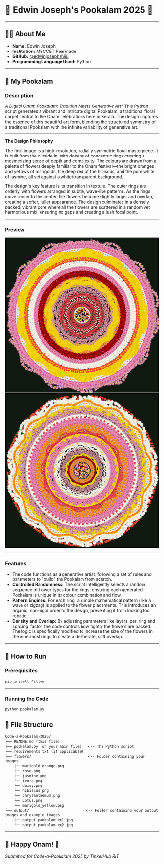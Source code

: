 # 🌸 Edwin Joseph's Pookalam 2025 🌸

---

## 👨‍💻 About Me
- **Name:** Edwin Joseph
- **Institution:** MBCCET Peermade
- **GitHub:** [@edwinjosephshiju](https://github.com/edwinjosephshiju)
- **Programming Language Used:** Python

---

## 🎨 My Pookalam

### Description

*A Digital Onam Pookalam: Tradition Meets Generative Art**
This Python script generates a vibrant and intricate digital Pookalam, a traditional floral carpet central to the Onam celebrations here in Kerala. The design captures the essence of this beautiful art form, blending the structured symmetry of a traditional Pookalam with the infinite variability of generative art.

---

**The Design Philosophy**

The final image is a high-resolution, radially symmetric floral masterpiece. It is built from the outside in, with dozens of concentric rings creating a mesmerizing sense of depth and complexity. The colours are drawn from a palette of flowers deeply familiar to the Onam festival—the bright oranges and yellows of marigolds, the deep red of the hibiscus, and the pure white of jasmine, all set against a white/transparent background.

The design's key feature is its transition in texture. The outer rings are orderly, with flowers arranged in subtle, wave-like patterns. As the rings move closer to the center, the flowers become slightly larger and overlap, creating a softer, fuller appearance. The design culminates in a densely packed, vibrant core where all the flowers are scattered in a random yet harmonious mix, ensuring no gaps and creating a lush focal point.

---

### Preview
![My Pookalam Example 1](output/output_pookalam_eg1.jpg)
![My Pookalam Example 2](output/output_pookalam_eg2.jpg)

---

### Features
- The code functions as a generative artist, following a set of rules and parameters to "build" the Pookalam from scratch.
- **Controlled Randomness:** The script intelligently selects a random sequence of flower types for the rings, ensuring each generated Pookalam is unique in its colour combination and flow.
- **Pattern Engines:** For each ring, a simple mathematical pattern (like a wave or zigzag) is applied to the flower placements. This introduces an organic, non-rigid order to the design, preventing it from     looking too robotic.
- **Density and Overlap:** By adjusting parameters like layers_per_ring and spacing_factor, the code controls how tightly the flowers are packed. The logic is specifically modified to increase the size of the flowers in the innermost rings to create a deliberate, soft overlap.

---

## 🚀 How to Run

### Prerequisites
```bash
pip install Pillow
```
---

### Running the Code
```bash
python pookalam.py
```

## 📁 File Structure
```
Code-a-Pookalam-2025/
├── README.md (this file)
├── pookalam.py (or your main file)   <-- The Python script
└── requirements.txt (if applicable)
└── flowers/                          <-- Folder containing your images
    ├── marigold_orange.png
    ├── rose.png
    ├── jasmine.png
    └── ixora.png
    └── daisy.png
    └── hibiscus.png
    └── chrysanthemum.png
    └── Lotus.png
    └── marigold_yellow.png
└── output/                          <-- Folder containing your output images and example images
    ├── output_pookalam_eg1.jpg
    └── output_pookalam_eg2.jpg 
```

---

## 🎊 Happy Onam! 🎊
*Submitted for Code-a-Pookalam 2025 by TinkerHub RIT*
